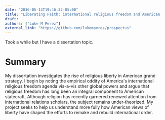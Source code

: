 ```yaml
---
date: "2016-05-13T19:46:32-05:00"
title: "Liberating Faith: international religious freedom and American Grand Strategy"
draft:
authors: ["Luke M Perez"]
external_link: "https://github.com/lukemperez/prospectus"
---
```


Took a while but I have a dissertation topic.

# Summary

My dissertation investigates the rise of religious liberty in American grand strategy. I begin by noting the empirical oddity of America's international religious freedom agenda vis-a-vis other global powers and argue that religious freedom has long been an integral component to American statecraft. Although religion has recently garnered renewed attention from international relations scholars, the subject remains under-theorized. My project seeks to help us understand more fully how American views of liberty have shaped the efforts to remake and rebuild international order.
